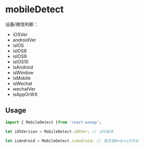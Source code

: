 # mobileDetect

设备/微信判断：

* iOSVer
* androidVer
* isIOS
* isIOS8
* isIOS9
* isIOS10
* isAndroid
* isWindow
* isMobile
* isWechat
* wechatVer
* isAppOrWX

## Usage

```javascript
import { MobileDetect }from 'react-wxeap';

let iOSVersion = MobileDetect.iOSVer; // iOS版本

let isAndroid = MobileDetect.isAndroid; // 是否是Android平台

```